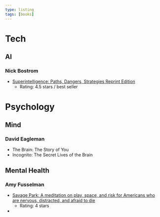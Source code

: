 ```yaml
---
type: listing
tags: [books]
---
```




# Tech

## AI

### Nick Bostrom
- [Superintelligence: Paths, Dangers, Strategies Reprint Edition](https://www.amazon.com/gp/product/0198739834)
	- Rating: 4.5 stars / best seller



# Psychology

## Mind

### David Eagleman
- The Brain: The Story of You
- Incognito: The Secret Lives of the Brain

## Mental Health

### Amy Fusselman
- [Savage Park: A meditation on play, space, and risk for Americans who are nervous, distracted, and afraid to die](https://www.amazon.com/Savage-Park-Meditation-Americans-Distracted-ebook/dp/B00HK3EZNI/ref=sr_1_1?crid=1CZZDP4HFFE8L&keywords=Savage+Park%3A+A+meditation+on+play%2C+space%2C+and+risk+for+Americans+who+are+nervous%2C+distracted%2C+and+afraid+to+die&qid=1674330902&s=books&sprefix=savage+park+a+meditation+on+play%2C+space%2C+and+risk+for+americans+who+are+nervous%2C+distracted%2C+and+afraid+to+die%2Cstripbooks-intl-ship%2C280&sr=1-1)
	- Rating: 4 stars
- 